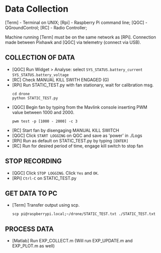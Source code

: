 # Data Collection
[Term] - Terminal on UNIX;
[Rpi] - Raspberry Pi command line;
[QGC] - QGroundControl;
[RC] - Radio Controller;

Machine running [Term] must be on the same network as [RPi]. Connection made between Pixhawk and [QGC] via telemetry (connect via USB).

## COLLECTION OF DATA
 - [QGC] Run Widget > Analyse:
       select  `SYS_STATUS.battery_current`
               `SYS_STATUS.battery_voltage`
 - [RC] Check MANUAL KILL SWITH ENGAGED (G)
 - [RPi] Run STATIC_TEST.py with fan stationary, wait for calibration msg.
     ```
     cd drone
     python STATIC_TEST.py
     ```
 - [QGC] Begin fan by typing from the Mavlink console inserting PWM value between 1000 and 2000.
     ```
     pwm test -p [1000 - 2000] -c 3
     ```
 - [RC] Start fan by disengaging MANUAL KILL SWITCH
 - [QGC] Click `START LOGGING` on QGC and save as 'power' in ./Logs
 - [RPi] Run as default on STATIC_TEST.py by typing `[ENTER]`
 - [RC] Run for desired period of time, engage kill switch to stop fan
 
 ## STOP RECORDING
 - [QGC] Click `STOP LOGGING`. Click `Yes` and `OK`.
 - [RPi] `Ctrl-C` on STATIC_TEST.py
 
 ## GET DATA TO PC
- [Term] Transfer output using scp.
     ```
     scp pi@raspberrypi.local;~/drone/STATIC_TEST.txt ./STATIC_TEST.txt
     ```
 ## PROCESS DATA
 - [Matlab] Run EXP_COLLECT.m (Will run EXP_UPDATE.m and EXP_PLOT.m as
 well)
